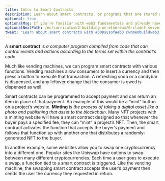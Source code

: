 ```yaml
---
title: Intro to Smart Contracts
description: Learn about smart contracts, or programs that are stored and run on blockchains.
optional: true
optionalMsg: If you're familiar with web3 fundamentals and already have your own crypto wallet, feel free to jump ahead to the next section!
optionalNextPath: /en/curriculum/2-building-on-ethereum/0-client-server-architecture
tweet: "Learn about smart contracts with #30DaysofWeb3 @womenbuildweb3 🌐"
---
```


A **smart contract** is _a computer program compiled from code that can control events and actions according to the terms set within the contract’s code_.

Much like vending machines, we can program smart contracts with various functions. Vending machines allow consumers to insert a currency and then press a button to execute that transaction. A refreshing soda or a candybar is dispensed, and any leftover change that the consumer is owed is dispensed as well.

Smart contracts can be programmed to accept payment and can return an item in place of that payment. An example of this would be a “mint” button on a project’s website. **Minting** is _the process of taking a digital asset like a photo and publishing that asset to the blockchain_. Many NFT projects with a minting website will have a smart contract designed so that whenever the buyer pays a specified fee, they can “mint” a project’s NFT. Then, the smart contract activates the function that accepts the buyer’s payment and follows that function up with another one that distributes a randomly-generated NFT to the buyer.

In another example, some websites allow you to swap one cryptocurrency into a different one. Popular sites like Uniswap have options to swap between many different cryptocurrencies. Each time a user goes to execute a swap, a function tied to a smart contract is triggered. Like the vending machine, the swapping smart contract accepts the user’s payment then sends the user the currency they requested in return.

